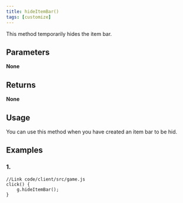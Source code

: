 ```yaml
---
title: hideItemBar()
tags: [customize]
---
```

This method temporarily hides the item bar.
## Parameters
**None**
## Returns
**None**
## Usage
You can use this method when you have created an item bar to be hid.
## Examples
### 1.
```
//Link code/client/src/game.js
click() {
	g.hideItemBar();
}
```